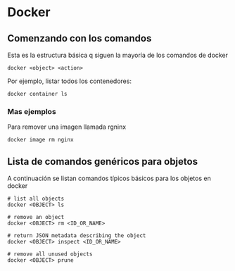 # Docker

## Comenzando con los comandos

Esta es la estructura básica q siguen la mayoría de los comandos de docker

```shh
docker <object> <action>
```

Por ejemplo, listar todos los contenedores:

```shh
docker container ls
```

### Mas ejemplos

Para remover una imagen llamada rgninx

```shh
docker image rm nginx
```

## Lista de comandos genéricos para objetos

A continuación se listan comandos típicos básicos para los objetos en docker

```shh
# list all objects
docker <OBJECT> ls

# remove an object
docker <OBJECT> rm <ID_OR_NAME>

# return JSON metadata describing the object
docker <OBJECT> inspect <ID_OR_NAME>

# remove all unused objects
docker <OBJECT> prune
```

